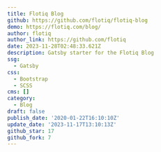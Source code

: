 ```yaml
---
title: Flotiq Blog
github: https://github.com/flotiq/flotiq-blog
demo: https://flotiq.com/blog/
author: flotiq
author_link: https://github.com/flotiq
date: 2023-11-28T02:48:33.621Z
description: Gatsby starter for the Flotiq Blog
ssg:
  - Gatsby
css:
  - Bootstrap
  - SCSS
cms: []
category:
  - Blog
draft: false
publish_date: '2020-01-22T16:10:10Z'
update_date: '2023-11-17T13:10:13Z'
github_star: 17
github_fork: 7
---
```

